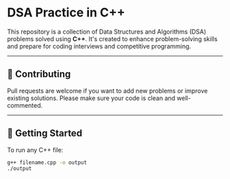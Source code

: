 # DSA Practice in C++

This repository is a collection of Data Structures and Algorithms (DSA) problems solved using **C++**. It's created to enhance problem-solving skills and prepare for coding interviews and competitive programming.

---

## 🤝 Contributing

Pull requests are welcome if you want to add new problems or improve existing solutions. Please make sure your code is clean and well-commented.

---

## 🚀 Getting Started

To run any C++ file:

```bash
g++ filename.cpp -o output
./output

